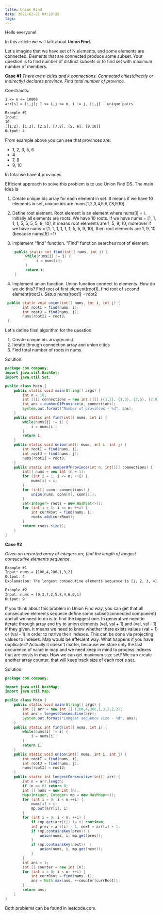```yaml
---
title: Union Find
date: 2021-02-01 04:29:28
tags:
---
```


Hello everyone!

In this article we will talk about **Union Find.**

Let's imagine that we have set of N elements, and some elements are connected. Elements that are connected produce some subset. Your question is to find number of distinct subsets or to find set with maximum number of members.

**Case #1**
*There are n cities and k connections. Connected cities(directly or indirectly) declares province. Find total number of province.*

Constraints: 

```txt
1 <= n <= 10000
arr[s] = [i,j]; 1 <= i,j <= n, i != j, [i,j] - unique pairs
```

```txt
Example #1 
Input: 
10 
[[1,2], [1,3], [2,5], [7,8], [5, 6], [9,10]]
Output: 4
```

From example above you can see that provinces are:

- 1, 2, 3, 5, 6
- 4
- 7, 8 
- 9, 10

In total we have 4 provinces. 

Efficient approach to solve this problem is to use Union Find DS. The main idea is

1. Create unique ids array for each element in set. It means if we have 10 elements in set, unique ids are nums[1,2,3,4,5,6,7,8,9,10]. 

2. Define root element. Root element is an element where nums[i] = i. Initially all elements are roots. We have 10 roots. If we have nums = [1, 1, 1, 1, 5, 5, 5, 5, 9, 10], it means root elements are 1, 5, 9, 10, moreover if we have nums = [1, 1, 1, 1, 1, 1, 5, 5, 9, 10], then root elements are 1, 9, 10 (because nums[5] =1)

3. Implement "find" function. "Find" function searches root of element.

   ```java
    public static int find(int[] nums, int i) {
         while(nums[i] != i) {
              i = nums[i];
         }
         return i;
    }
   ```

   

4. Implement union function. Union function connect to elements. How do we do this? Find root of first element(root1), find root of second element(root2). Setup nums[root1] = root2

```java
 public static void union(int[] nums, int i, int j) {
        int rootI = find(nums, i);
        int rootJ = find(nums, j);
        nums[rootI] = rootJ;
 }
```

Let's define final algorithm for the question:

1. Create unique ids array(nums)
2. Iterate through connection array and union cities 
3. Find total number of roots in nums. 

Solution:

```java
package com.company;
import java.util.HashSet;
import java.util.Set;

public class Main {
    public static void main(String[] args) {
        int n = 10;
        int [][] connections = new int [][] {{1,2}, {1,3}, {2,5}, {7,8}, {5,6}, {9,10}};
        int ans = numberOfProvince(n, connections);
        System.out.format("Number of provinces - %d", ans);
    }
    public static int find(int[] nums, int i) {
        while(nums[i] != i) {
            i = nums[i];
        }
        return i;
    }
    public static void union(int[] nums, int i, int j) {
        int rootI = find(nums, i);
        int rootJ = find(nums, j);
        nums[rootI] = rootJ;
    }
    public static int numberOfProvince(int n, int[][] connections) {
        int[] nums = new int [n + 1];
        for (int i = 1; i <= n; ++i) {
            nums[i] = i;
        }
        for (int[] conn: connections) {
            union(nums, conn[0], conn[1]);
        }
        Set<Integer> roots = new HashSet<>();
        for (int i = 1; i <= n; ++i) {
            int currRoot = find(nums, i);
            roots.add(currRoot);
        }
        return roots.size();
    }
}
```

**Case #2**

*Given an unsorted array of integers arr, find the length of longest consucutive elements sequence.* 

```txt
Example #1
Input: nums = [100,4,200,1,3,2]
Output: 4
Explanation: The longest consecutive elements sequence is [1, 2, 3, 4]. Therefore its length is 4.

Example #2
Input: nums = [0,3,7,2,5,8,4,6,0,1]
Output: 9
```

If you think about this problem in Union Find way, you can get that all consecutive elements sequece define some subset(connected component) and all we need to do is to find the biggest one. In general we need to iterate through array and try to union elements (val, val + 1) and (val, val - 1) if they given. It means we need to know whether there exists values (val + 1) or (val - 1) in order to retrive their indexes. This can be done via projecting values to indexes. Map would be effecient way. What happens if you have duplicates? Actually it doesn't matter, because we store only the last occurence of value in map and we need keep in mind to process indexes that are exists in map. How we can get maximum size set? We can create another array counter, that will keep track size of each root's set.

Solution: 

```java
package com.company;

import java.util.HashMap;
import java.util.Map;

public class Main {
    public static void main(String[] args) {
        int [] arr = new int [] {100,4,200,1,3,2,2,2};
        int ans = longestConsecutive(arr);
        System.out.format("Longest sequence size - %d", ans);
    }
    public static int find(int[] nums, int i) {
        while(nums[i] != i) {
            i = nums[i];
        }
        return i;
    }
    public static void union(int[] nums, int i, int j) {
        int rootI = find(nums, i);
        int rootJ = find(nums, j);
        nums[rootI] = rootJ;
    }
    public static int longestConsecutive(int[] arr) {
        int n = arr.length;
        if (n == 0) return 0;
        int [] nums = new int [n];
        Map<Integer, Integer> mp = new HashMap<>();
        for (int i = 0; i < n;++i) {
            nums[i] = i;
            mp.put(arr[i], i);
        }
        for (int i = 0; i < n; ++i) {
            if (mp.get(arr[i]) != i) continue;
            int prev = arr[i] - 1, next = arr[i] + 1;
            if (mp.containsKey(prev)) {
                union(nums, i, mp.get(prev));
            }
            if (mp.containsKey(next))  {
                union(nums, i, mp.get(next));
            }
        }
        int ans = 1;
        int [] counter = new int [n];
        for (int i = 0; i < n; ++i) {
            int currRoot = find(nums, i);
            ans = Math.max(ans, ++counter[currRoot]);
        }
        return ans;
    }
}
```

Both problems can be found in leetcode.com.